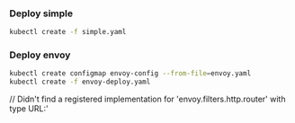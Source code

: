 ### Deploy simple

```sh
kubectl create -f simple.yaml
```

### Deploy envoy

```sh
kubectl create configmap envoy-config --from-file=envoy.yaml
kubectl create -f envoy-deploy.yaml
```

// Didn't find a registered implementation for 'envoy.filters.http.router' with type URL:'